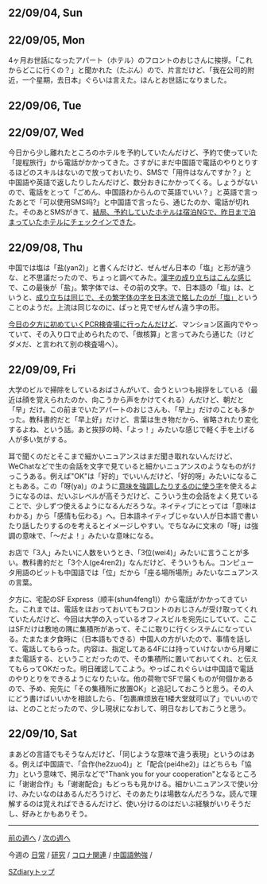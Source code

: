 ## 22/09/04, Sun


## 22/09/05, Mon

4ヶ月お世話になったアパート（ホテル）のフロントのおじさんに挨拶。「これからどこに行くの？」と聞かれた（たぶん）ので、片言だけど、「我在公司的附近，一个星期，去日本」ぐらいは言えた。ほんとお世話になりました。


## 22/09/06, Tue


## 22/09/07, Wed

今日から少し離れたところのホテルを予約していたんだけど、予約で使っていた「提程旅行」から電話がかかってきた。さすがにまだ中国語で電話のやりとりするほどのスキルはないので放っておいたり、SMSで「用件はなんですか？」と中国語や英語で返したりしたんだけど、数分おきにかかってくる。しょうがないので、電話をとって「ごめん、中国語わからんので英語でいい？」と英語で言ったあとで「可以使用SMS吗?」と中国語で言ったら、通じたのか、電話が切れた。そのあとSMSがきて、[結局、予約していたホテルは宿泊NGで、昨日まで泊まっていたホテルにチェックインできた](https://github.com/akita11/SZdiary/blob/main/diary/covid19/2209-1.md#220907-wed)。


## 22/09/08, Thu

中国では塩は「盐(yan2)」と書くんだけど、ぜんぜん日本の「塩」と形が違うな、と不思議だったので、ちょっと調べてみた。[漢字の成り立ちはこんな感じ](https://baike.baidu.com/item/%E7%9B%90/548739#:~:text=%E7%9B%90%EF%BC%88%E6%8B%BC%E9%9F%B3%EF%BC%9Ay%C3%A1n%EF%BC%8Cy%C3%A0n,%E8%BF%98%E5%8F%AF%E4%BD%9C%E5%A7%93%E3%80%82)で、この最後が「盐」。繁字体では、その前の文字。で、日本語の「塩」は、というと、[成り立ちは同じで、その繁字体の字を日本流で略したのが「塩」](https://okjiten.jp/kanji666.html])ということのようだ。上流は同じなのに、ぱっと見でぜんぜん違う字の形。

[今日の夕方に初めていくPCR検査場に行ったんだけど](https://github.com/akita11/SZdiary/blob/main/diary/covid19/2209-1.md#220908-thu)、マンション区画内でやっていて、その入り口で止められたので、「做核算」と言ってみたら通じた（けどダメだ、と言われて別の検査場へ）。


## 22/09/09, Fri

大学のビルで掃除をしているおばさんがいて、会うといつも挨拶をしている（最近は顔を覚えられたのか、向こうから声をかけてくれる）んだけど、朝だと「早」だけ。この前までいたアパートのおじさんも、「早上」だけのことも多かった。教科書的だと「早上好」だけど、言葉は生き物だから、省略されたり変化するよね、という話。あと挨拶の時、「よっ！」みたいな感じで軽く手を上げる人が多い気がする。

耳で聞くのだとそこまで細かいニュアンスはまだ聞き取れないんだけど、WeChatなどで生の会話を文字で見ていると細かいニュアンスのようなものがけっこうある。例えば"OK"は「好的」でいいんだけど、「好的呀」みたいになることもある。この「呀(ya)」のように[意味を強調したりするのに使う字](https://mitsutomi.jp/chinese-2-9778)を使えるようになるのは、だいぶレベルが高そうだけど、こういう生の会話をよく見ていることで、少しずつ使えるようになるんだろうな。ネイティブにとっては「意味はわかる」から「感情も伝わる」へ。日本語ネイティブじゃない人が日本語で書いたり話したりするのを考えるとイメージしやすい。でちなみに文末の「呀」は強調の意味で、「〜だよ！」みたいな意味になる。

お店で「3人」みたいに人数をいうとき、「3位(wei4)」みたいに言うことが多い。教科書的だと「3个人(ge4ren2)」なんだけど、そういうもん。コンピュータ用語のビットも中国語では「位」だから「座る場所場所」みたいなニュアンスの言葉。

夕方に、宅配のSF Express（顺丰(shun4feng1)）から電話がかかってきていた。これまでは、電話をほおっておいてもフロントのおじさんが受け取ってくれていたんだけど、今回は大学の入っているオフィスビルを宛先にしていて、ここはSFだけは敷地の隅に集積所があって、そこに取りに行くシステムになっている。たまたま夕食時に（日本語もできる）中国人の方がいたので、事情を話して、電話してもらった。内容は、指定してある4Fには持っていけないから月曜にまた電話する、ということだったので、その集積所に置いておいてくれ、と伝えてもらってOKだった。明日確認してこよう。やっぱこれぐらいは中国語で電話のやりとりをできるようになりたいな。他の荷物でSFで届くものが何個かあるので、予め、宛先に「その集積所に放置OK」と追記しておこうと思う。その人にどう書けばいいかを相談したら、「包裹麻烦放在1楼大堂就可以了」でいいのでは、とのことだったので、少し現状になおして、明日なおしておこうと思う。


## 22/09/10, Sat

まあどの言語でもそうなんだけど、「同じような意味で違う表現」というのはある。例えば中国語で、「合作(he2zuo4)」と「配合(pei4he2)」はどちらも「協力」という意味で、掲示などで"Thank you for your cooperation"となるところに「谢谢合作」も「谢谢配合」もどっちも見かける。細かいニュアンスで使い分け、みたいなのはあるんだろうけど、そのあたりは場数なんだろうな。読んで理解するのは覚えればできるんだけど、使い分けるのはだいぶ経験がいりそうだし、好みとかもありそう。


***

[前の週へ](2208-4.md) /
[次の週へ](2209-2.md)

今週の
[日常](../diary/2209-1.md) /
[研究](../research/2209-1.md) /
[コロナ関連](../covid19/2209-1.md) / 
[中国語勉強](../chinese/2209-1.md) / 

[SZdiaryトップ](../../README.md)
